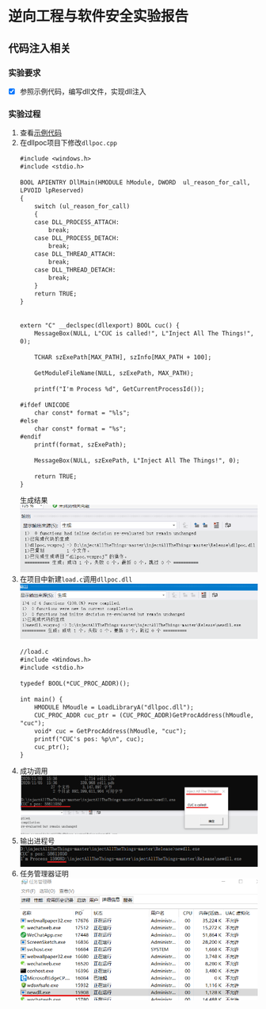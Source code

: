 # 逆向工程与软件安全实验报告  
## 代码注入相关  
### 实验要求  
 - [x] 参照示例代码，编写dll文件，实现dll注入  

### 实验过程  
1. 查看[示例代码](https://github.com/fdiskyou/injectAllTheThings)  
2. 在dllpoc项目下修改`dllpoc.cpp`  
    ```
    #include <windows.h>
    #include <stdio.h>

    BOOL APIENTRY DllMain(HMODULE hModule, DWORD  ul_reason_for_call, LPVOID lpReserved)
    {
        switch (ul_reason_for_call)
        {
        case DLL_PROCESS_ATTACH:
            break;
        case DLL_PROCESS_DETACH:
            break;
        case DLL_THREAD_ATTACH:
            break;
        case DLL_THREAD_DETACH:
            break;
        }
        return TRUE;
    }


    extern "C" __declspec(dllexport) BOOL cuc() {
        MessageBox(NULL, L"CUC is called!", L"Inject All The Things!", 0);

        TCHAR szExePath[MAX_PATH], szInfo[MAX_PATH + 100];

        GetModuleFileName(NULL, szExePath, MAX_PATH);

        printf("I'm Process %d", GetCurrentProcessId());

    #ifdef UNICODE
        char const* format = "%ls";
    #else 
        char const* format = "%s";
    #endif
        printf(format, szExePath);

        MessageBox(NULL, szExePath, L"Inject All The Things!", 0);

        return TRUE;
    }
    ```  
    生成结果  
    ![生成结果](./img/生成结果.png)  
3. 在项目中新建`load.c`调用`dllpoc.dll`  
![newdllexe](./img/newdllexe.png)  
    ```
    //load.c
    #include <Windows.h>
    #include <stdio.h>

    typedef BOOL(*CUC_PROC_ADDR)();

    int main() {
        HMODULE hMoudle = LoadLibraryA("dllpoc.dll");
        CUC_PROC_ADDR cuc_ptr = (CUC_PROC_ADDR)GetProcAddress(hMoudle, "cuc");
        void* cuc = GetProcAddress(hMoudle, "cuc");
        printf("CUC's pos: %p\n", cuc);
        cuc_ptr();
    }
    ```  
4. 成功调用  
![成功调用](./img/成功调用.png)  
5. 输出进程号  
![进程号](./img/进程号.png)  
6. 任务管理器证明  
![任务管理器证明](./img/证明.png)  


